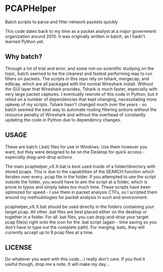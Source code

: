 # PCAPHelper
Batch scripts to parse and filter network packets quickly

This code dates back to my time as a packet analyst at a major government organization around 2010. It was originally written in batch, as I hadn't learned Python yet. 

## Why batch?
Through a lot of trial and error, and some not-so-scientific studying on the topic, batch seemed to be the cleanest and fastest performing way to run filters on packets. The scripts in this repo rely on tshark, mergecap, and editcap, which are all packaged with the normal Wireshark install.  Without the GUI layer that Wireshark provides, Tshark is much faster, especially with very large packet captures. I eventually rewrote of this code in Python, but it relied on a number of dependencies that kept changing, necessitating more upkeep of my scripts.  Tshark hasn't changed much over the years - so batch seemed the best way to automate routing filtering actions without the resource penalty of Wireshark and without the overhead of constantly updating the code in Python due to dependency changes.

## USAGE
These are batch (.bat) files for use in Windows. Use them however you want, but they were designed to be on the Desktop for quick access - especially drag-and-drop actions.

The main pcaphelper_vX.X.bat is best used inside of a folder/directory with stored pcaps. This is due to the capabilities of the SEARCH function which iterates over every .pcap file in the folder.  If you attempted to use the script outside the folder, you would have to aim the script at a folder, which is prone to typos and simply takes too much time. These scripts have been optimized for speed - I use them in packet analysis CTFs, so I scripted them around my methodologies for packet analysis in such and environment.

pcaphelper_vX.X.bat should be used directly in the folders containing your target pcap.  All other .bat files are best placed either on the desktop or together in a folder. For all .bat files, you can drag-and-drop your target pcap file(s) right onto the icon for the .bat script (again - time saving so you don't have to type out the complete path).  For merging .bats, they will currently accept up to 9 pcap files at a time.

## LICENSE
Do whatever you want with this code....I really don't care. If you find it useful though, drop me a note. It will make my day...
